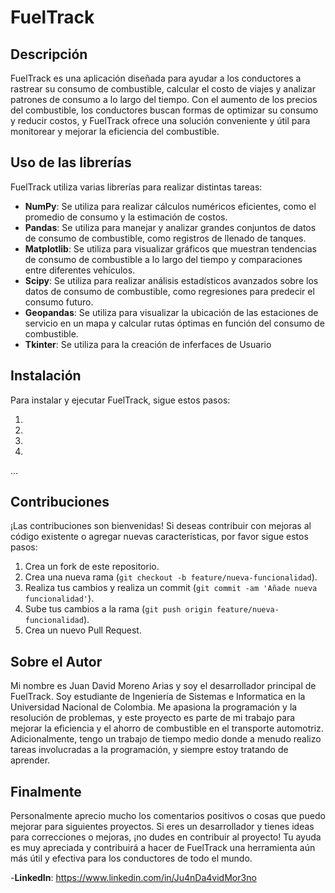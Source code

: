 # FuelTrack

## Descripción

FuelTrack es una aplicación diseñada para ayudar a los conductores a rastrear su consumo de combustible, calcular el costo de viajes y analizar patrones de consumo a lo largo del tiempo. Con el aumento de los precios del combustible, los conductores buscan formas de optimizar su consumo y reducir costos, y FuelTrack ofrece una solución conveniente y útil para monitorear y mejorar la eficiencia del combustible.

## Uso de las librerías

FuelTrack utiliza varias librerías para realizar distintas tareas:

- **NumPy**: Se utiliza para realizar cálculos numéricos eficientes, como el promedio de consumo y la estimación de costos.
- **Pandas**: Se utiliza para manejar y analizar grandes conjuntos de datos de consumo de combustible, como registros de llenado de tanques.
- **Matplotlib**: Se utiliza para visualizar gráficos que muestran tendencias de consumo de combustible a lo largo del tiempo y comparaciones entre diferentes vehículos.
- **Scipy**: Se utiliza para realizar análisis estadísticos avanzados sobre los datos de consumo de combustible, como regresiones para predecir el consumo futuro.
- **Geopandas**: Se utiliza para visualizar la ubicación de las estaciones de servicio en un mapa y calcular rutas óptimas en función del consumo de combustible.
- **Tkinter**: Se utiliza para la creación de inferfaces de Usuario

## Instalación

Para instalar y ejecutar FuelTrack, sigue estos pasos:

1. 
2. 
3. 
4. 
...

## Contribuciones

¡Las contribuciones son bienvenidas! Si deseas contribuir con mejoras al código existente o agregar nuevas características, por favor sigue estos pasos:

1. Crea un fork de este repositorio.
2. Crea una nueva rama (`git checkout -b feature/nueva-funcionalidad`).
3. Realiza tus cambios y realiza un commit (`git commit -am 'Añade nueva funcionalidad'`).
4. Sube tus cambios a la rama (`git push origin feature/nueva-funcionalidad`).
5. Crea un nuevo Pull Request.

## Sobre el Autor

Mi nombre es Juan David Moreno Arias y soy el desarrollador principal de FuelTrack. Soy estudiante de Ingeniería de Sistemas e Informatica en la Universidad Nacional de Colombia. Me apasiona la programación y la resolución de problemas, y este proyecto es parte de mi trabajo para mejorar la eficiencia y el ahorro de combustible en el transporte automotriz. Adicionalmente, tengo un trabajo de tiempo medio donde a menudo realizo tareas involucradas a la programación, y siempre estoy tratando de aprender.

## Finalmente

Personalmente aprecio mucho los comentarios positivos o cosas que puedo mejorar para siguientes proyectos. Si eres un desarrollador y tienes ideas para correcciones o mejoras, ¡no dudes en contribuir al proyecto! Tu ayuda es muy apreciada y contribuirá a hacer de FuelTrack una herramienta aún más útil y efectiva para los conductores de todo el mundo.

-**LinkedIn**: https://www.linkedin.com/in/Ju4nDa4vidMor3no
